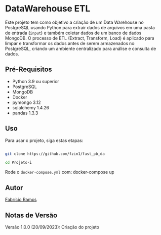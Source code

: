 # DataWarehouse ETL

Este projeto tem como objetivo a criação de um Data Warehouse no PostgreSQL usando Python para extrair dados de arquivos em uma pasta de entrada (`input`) e também coletar dados de um banco de dados MongoDB. O processo de ETL (Extract, Transform, Load) é aplicado para limpar e transformar os dados antes de serem armazenados no PostgreSQL, criando um ambiente centralizado para análise e consulta de dados.

## Pré-Requisitos

- Python 3.9 ou superior
- PostgreSQL
- MongoDB
- Docker
- pymongo 3.12
- sqlalchemy 1.4.26
- pandas 1.3.3

## Uso

Para usar o projeto, siga estas etapas:

```bash

git clone https://github.com/fzin1/fast_pb_da

cd Projeto-i

```

Rode o `docker-compose.yml` com: docker-compose up

## Autor

[Fabrício Ramos](https://github.com/fzin1)


## Notas de Versão

Versão 1.0.0 (20/09/2023): Criação do projeto





